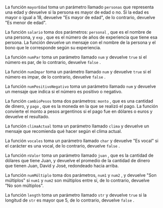 La función  `mayorEdad`  toma un parámetro llamado  `personas`  que representa una edad y devuelve si la persona es mayor de edad o no. Si la edad es mayor o igual a 18, devuelve "Es mayor de edad", de lo contrario, devuelve "Es menor de edad".

 La función  `salario`  toma dos parámetros:  `personal` , que es el nombre de una persona, y  `exp` , que es el número de años de experiencia que tiene esa persona. La función devuelve un mensaje con el nombre de la persona y el bono que le corresponde según su experiencia.

 La función  `numPar`  toma un parámetro llamado  `num`  y devuelve  `true`  si el número es par, de lo contrario, devuelve  `false` .

 La función  `numImpar`  toma un parámetro llamado  `num`  y devuelve  `true`  si el número es impar, de lo contrario, devuelve  `false` .

 La función  `numPositivoNegativo`  toma un parámetro llamado  `num`  y devuelve un mensaje que indica si el número es positivo o negativo.

 La función  `cambioPesos`  toma dos parámetros:  `monto` , que es una cantidad de dinero, y  `pago` , que es la moneda en la que se realizó el pago. La función convierte el monto a pesos argentinos si el pago fue en dólares o euros y devuelve el resultado.

 La función  `climaActual`  toma un parámetro llamado  `clima`  y devuelve un mensaje que recomienda qué hacer según el clima actual.

 La función  `vocales`  toma un parámetro llamado  `char`  y devuelve "Es vocal" si el carácter es una vocal, de lo contrario, devuelve  `false` .

 La función  `nValor`  toma un parámetro llamado  `juan` , que es la cantidad de dólares que tiene Juan, y devuelve el promedio de la cantidad de dinero que tienen Juan, David y José, redondeado hacia arriba.
 
 La función  `numMúltiplo`  toma dos parámetros,  `num1`  y  `num2` , y devuelve "Son múltiplos" si  `num1`  y  `num2`  son múltiplos entre sí, de lo contrario, devuelve "No son múltiplos".

 La función  `length`  toma un parámetro llamado  `str`  y devuelve  `true`  si la longitud de  `str`  es mayor que 5, de lo contrario, devuelve  `false` .